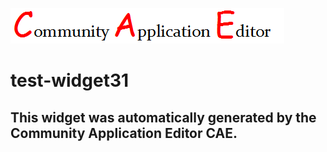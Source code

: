 ![CAE](https://github.com/cae-test/application-test-application32/blob/gh-pages/frontendComponent-test-widget31/img/logo.png)  

test-widget31
===================


This widget was automatically generated by the Community Application Editor CAE.  
---------------
